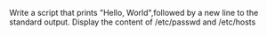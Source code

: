 Write a script that prints "Hello, World",followed by a new line to the standard output.
Display the content of /etc/passwd and /etc/hosts
